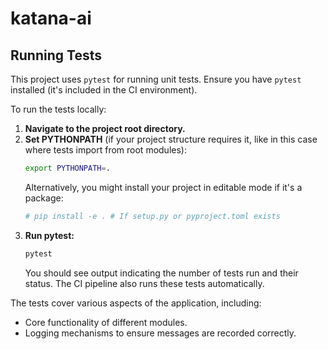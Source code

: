# katana-ai

## Running Tests

This project uses `pytest` for running unit tests. Ensure you have `pytest` installed (it's included in the CI environment).

To run the tests locally:

1.  **Navigate to the project root directory.**
2.  **Set PYTHONPATH** (if your project structure requires it, like in this case where tests import from root modules):
    ```bash
    export PYTHONPATH=.
    ```
    Alternatively, you might install your project in editable mode if it's a package:
    ```bash
    # pip install -e . # If setup.py or pyproject.toml exists
    ```
3.  **Run pytest:**
    ```bash
    pytest
    ```
    You should see output indicating the number of tests run and their status. The CI pipeline also runs these tests automatically.

The tests cover various aspects of the application, including:
- Core functionality of different modules.
- Logging mechanisms to ensure messages are recorded correctly.